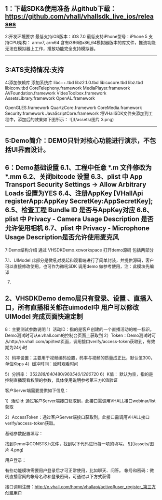 1：下载SDK&使用准备
从github下载：https://github.com/vhall/vhallsdk_live_ios/releases 
-----------------------------------------------------------------------------------------
2:开发环境要求
最低支持iOS版本：iOS 7.0
最低支持iPhone型号：iPhone 5
支持CPU架构： armv7, arm64
含有i386和x86_64模拟器版本的库文件，推流功能无法在模拟器上工作，播放功能完全支持模拟器。

-----------------------------------------------------------------------------------------
3:ATS支持情况:支持
----------------------------------------------------------------------------------------
4:添加依赖库
添加系统库
libc++.tbd
libz2.1.0.tbd
libicucore.tbd
libz.tbd
libiconv.tbd
CoreTelephony.framework
MediaPlayer.framework
AVFoundation.framework
VideoToolbox.framework
AssetsLibrary.framework
OpenAL.framework    
OpenGLES.framework
QuartzCore.framework
CoreMedia.framework
Security.framework
JavaScriptCore.framework
将VHallSDK文件夹添加到工程中，添加后的效果如下图所示：
![](/assets/图片 3.png)

-----------------------------------------------------------------------------------------

5:Demo简介：DEMO只针对核心功能进行演示，不包括UI界面设计。
-----------------------------------------------------------------------------------------
6：Demo基础设置
  6.1、工程中任意 *.m 文件修改为 *.mm
  6.2、关闭bitcode 设置
  6.3、plist 中 App Transport Security Settings -> Allow Arbitrary Loads 设置为YES
  6.4、注册AppKey [VHallApi registerApp:AppKey SecretKey:AppSecretKey]; 
  6.5、检查工程 Bundle ID 是否与AppKey对应 
  6.6、 plist 中 Privacy - Camera Usage Description 是否允许使用相机
  6.7、plist  中 Privacy - Microphone Usage Description是否允许使用麦克风
-----------------------------------------------------------------------------------------
7:Demo结构介绍
  通过 VHSDKDemo.xcworkspace  打开demo源码 包括两部分 
  7.1、UIModel 此部分是微吼对发起和观看端进行了简单封装，并提供源码，客户可以直接修改使用，也可作为微吼SDK   调用demo 做参考使用，注：此模块先编译
  7.2、VHSDKDemo demo层只有登录、设置 、直播入口，所有直播相关都在uimodel中用户可以修改UIModel 完成页面快速定制
-----------------------------------------------------------------------------------------
8：主要测试参数说明
  1）活动ID：指的是客户创建的一个直播活动的唯一标识，Demo测试时可从e.vhall.com的控制台页面上获取到
  2）Token：Demo测试时可从http://e.vhall.com/api/test页面，调用接口verify/access-token获取到，有效期为24小时
  3）码率设置：主要用于视频编码设置，码率与视频的质量成正比，默认值300，单位Kbps
  4）缓冲时间：延时观看时间
  5）分辨率： 352*288/640*480/960*540/1280*720
  6）K值： 默认为空，指的是控制直播观看权限的参数，具体使用说明参考第三方K值验证

客户Server端需要提供如下信息：
  1）活动Id: 通过客户Server端接口获取到，此接口需调用VHALL接口webinar/list获取
  2）AccessToken：通过客户Server端接口获取到，此接口需调用VHALL接口verify/access-token获取。 

基础参数配置填写：
找到Demo中CONSTS.h文件，找到以下代码进行每一项的填写。
![](/assets/图片 4.png)

用户登录：
有些功能模块需要用户登录后才可正常使用，比如聊天、问答。
帐号和密码：微吼直播官网的帐号名称和登录密码，可通过以下方式获得
接口调用注册：[http://e.vhall.com/home/vhallapi/active#user_register_第三方创建用户 ](http://e.vhall.com/home/vhallapi/active#user_register_%E7%AC%AC%E4%B8%89%E6%96%B9%E5%88%9B%E5%BB%BA%E7%94%A8%E6%88%B7)



















